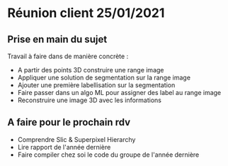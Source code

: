 # Réunion client 25/01/2021

## Prise en main du sujet

Travail à faire dans de manière concrète :

- A partir des points 3D construire une range image
- Appliquer une solution de segmentation sur la range image 
- Ajouter une première labellisation sur la segmentation  
- Faire passer dans un algo ML pour assigner des label au range image
- Reconstruire une image 3D avec les informations

## A faire pour le prochain rdv 
- Comprendre Slic & Superpixel Hierarchy 
- Lire rapport de l'année dernière
- Faire compiler chez soi le code du groupe de l'année dernière

